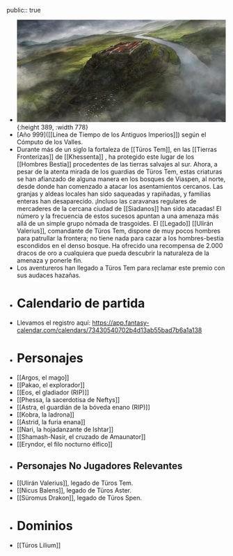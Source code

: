 public:: true

- ![Tmf9o1CRpGM5m3YF-d8uypja-a2e69b54-de44-49c4-a037-17447333e6c4.jpg](../assets/Tmf9o1CRpGM5m3YF-d8uypja-a2e69b54-de44-49c4-a037-17447333e6c4_1740317359272_0.jpg){:height 389, :width 778}
- [Año 999]([[Línea de Tiempo de los Antiguos Imperios]]) según el Cómputo de los Valles.
- Durante más de un siglo la fortaleza de [[Türos Tem]], en las [[Tierras Fronterizas]] de [[Khessenta]] , ha protegido este lugar de los [[Hombres Bestia]] procedentes de las tierras salvajes al sur. Ahora, a pesar de la atenta mirada de los guardias de Türos Tem, estas criaturas se han afianzado de alguna manera en los bosques de Viaspen, al norte, desde donde han comenzado a atacar los asentamientos cercanos. Las granjas y aldeas locales han sido saqueadas y rapiñadas, y familias enteras han desaparecido. ¡Incluso las caravanas regulares de mercaderes de la cercana ciudad de [[Siadanos]] han sido atacadas! El número y la frecuencia de estos sucesos apuntan a una amenaza más allá de un simple grupo nómada de trasgoides. El [[Legado]] [[Ulirán Valerius]], comandante de Türos Tem, dispone de muy pocos hombres para patrullar la frontera; no tiene nada para cazar a los hombres-bestia escondidos en el denso bosque. Ha ofrecido una recompensa de 2.000 dracos de oro a cualquiera que pueda descubrir la naturaleza de la amenaza y ponerle fin.
- Los aventureros han llegado a Türos Tem para reclamar este premio con sus audaces hazañas.
- # Calendario de partida
- Llevamos el registro aquí: https://app.fantasy-calendar.com/calendars/73430540702b4d13ab55bad7b6a1a138
- # Personajes
- [[Argos, el mago]]
- [[Pakao, el explorador]]
- [[Eos, el gladiador (RIP)]]
- [[Phessa, la sacerdotisa de Neftys]]
- [[Astra, el guardián de la bóveda enano (RIP)]]
- [[Kobra, la ladrona]]
- [[Astrid, la furia enana]]
- [[Nari, la hojadanzante de Ishtar]]
- [[Shamash-Nasir, el cruzado de Amaunator]]
- [[Eryndor, el filo nocturno élfico]]
- ## Personajes No Jugadores Relevantes
- [[Ulirán Valerius]], legado de Türos Tem.
- [[Nicus Balens]], legado de Türos Aster.
- [[Süromus Drakon]], legado de Türos Spen.
- # Dominios
- [[Türos Lilium]]